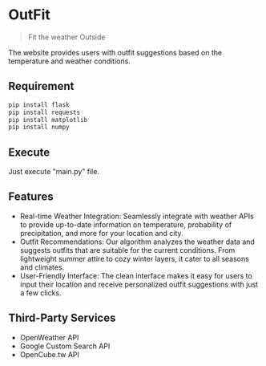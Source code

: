 # OutFit
> Fit the weather Outside

The website provides users with outfit suggestions based on the temperature and weather conditions.

## Requirement
```bash
pip install flask
pip install requests
pip install matplotlib
pip install numpy
```

## Execute
Just execute "main.py" file.

## Features
- Real-time Weather Integration: Seamlessly integrate with weather APIs to provide up-to-date information on temperature, probability of precipitation, and more for your location and city.
- Outfit Recommendations: Our algorithm analyzes the weather data and suggests outfits that are suitable for the current conditions. From lightweight summer attire to cozy winter layers, it cater to all seasons and climates.
- User-Friendly Interface: The clean interface makes it easy for users to input their location and receive personalized outfit suggestions with just a few clicks.

## Third-Party Services
- OpenWeather API
- Google Custom Search API
- OpenCube.tw API
